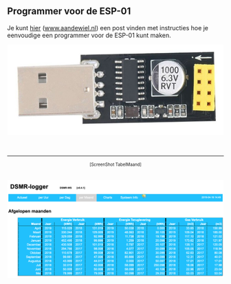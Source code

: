 ## Programmer voor de ESP-01

Je kunt [hier](https://willem.aandewiel.nl/index.php/2018/08/27/eenvoudige-programmer-voor-de-esp-01-esp8266/)
(www.aandewiel.nl) een post vinden met instructies hoe je eenvoudige een programmer
voor de ESP-01 kunt maken.

![](img/USB2SerialAdapter.png)


<br>

---
<center style="font-size: 70%;">[ScreenShot TabelMaand]</center><br>

![](img/TabelMaand.png)


